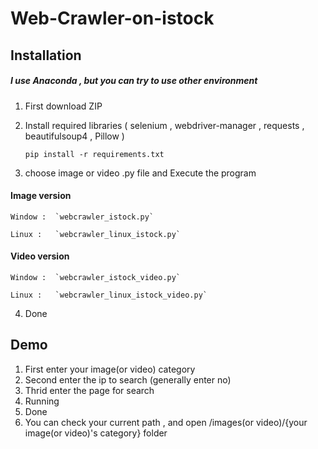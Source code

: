 # Web-Crawler-on-istock

## Installation
##### I use Anaconda , but you can try to use other environment
1. First download ZIP
2. Install required libraries ( selenium , webdriver-manager , requests , beautifulsoup4 , Pillow )

    `pip install -r requirements.txt`
    
3. choose image or video .py file and Execute the program

#### Image version

    Window :  `webcrawler_istock.py` 
    
    Linux :   `webcrawler_linux_istock.py`
    
#### Video version

    Window :  `webcrawler_istock_video.py` 
    
    Linux :   `webcrawler_linux_istock_video.py`
  
4. Done

## Demo

1. First enter your image(or video) category
2. Second enter the ip to search (generally enter no)
3. Thrid enter the page for search
4. Running
5. Done 
6. You can check your current path , and open /images(or video)/{your image(or video)'s category} folder
